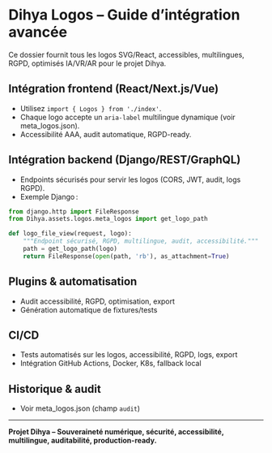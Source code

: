 # Dihya Logos – Guide d’intégration avancée

Ce dossier fournit tous les logos SVG/React, accessibles, multilingues, RGPD, optimisés IA/VR/AR pour le projet Dihya.

## Intégration frontend (React/Next.js/Vue)
- Utilisez `import { Logos } from './index'`.
- Chaque logo accepte un `aria-label` multilingue dynamique (voir meta_logos.json).
- Accessibilité AAA, audit automatique, RGPD-ready.

## Intégration backend (Django/REST/GraphQL)
- Endpoints sécurisés pour servir les logos (CORS, JWT, audit, logs RGPD).
- Exemple Django :

```python
from django.http import FileResponse
from Dihya.assets.logos.meta_logos import get_logo_path

def logo_file_view(request, logo):
    """Endpoint sécurisé, RGPD, multilingue, audit, accessibilité."""
    path = get_logo_path(logo)
    return FileResponse(open(path, 'rb'), as_attachment=True)
```

## Plugins & automatisation
- Audit accessibilité, RGPD, optimisation, export
- Génération automatique de fixtures/tests

## CI/CD
- Tests automatisés sur les logos, accessibilité, RGPD, logs, export
- Intégration GitHub Actions, Docker, K8s, fallback local

## Historique & audit
- Voir meta_logos.json (champ `audit`)

---

**Projet Dihya – Souveraineté numérique, sécurité, accessibilité, multilingue, auditabilité, production-ready.**

